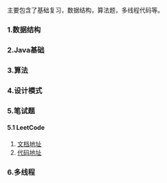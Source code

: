 主要包含了基础复习，数据结构，算法题，多线程代码等。

### 1.数据结构

### 2.Java基础

### 3.算法

### 4.设计模式

### 5.笔试题

#### 5.1 LeetCode

1. [文档地址](https://github.com/kingstar718/Java-Learning/blob/master/interview/README.md)
2. [代码地址](https://github.com/kingstar718/Java-Learning/blob/master/interview/src/main/java/top/wujinxing/leetcode/)

### 6.多线程
